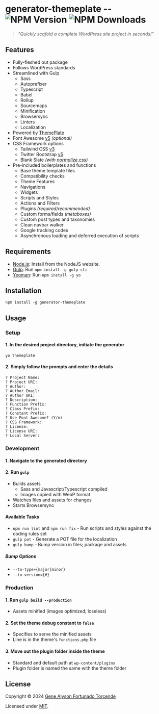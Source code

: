 # generator-themeplate -- ![NPM Version](https://img.shields.io/npm/v/generator-themeplate.svg) ![NPM Downloads](https://img.shields.io/npm/dt/generator-themeplate.svg)

> *"Quickly scafold a complete WordPress site project in seconds!"*

## Features

- Fully-fleshed out package
- Follows WordPress standards
- Streamlined with Gulp
  - Sass
  - Autoprefixer
  - Typescript
  - Babel
  - Rollup
  - Sourcemaps
  - Minification
  - Browsersync
  - Linters
  - Localization
- Powered by [ThemePlate](https://github.com/kermage/ThemePlate)
- Font Awesome [v5](https://fontawesome.com/) *(optional)*
- CSS Framework options
  - Tailwind CSS [v3](https://tailwindcss.com/)
  - Twitter Bootstrap [v5](https://getbootstrap.com/)
  - Blank Slate *(with [normalize.css](https://necolas.github.io/normalize.css/))*
- Pre-included boilerplates and functions
  - Base theme template files
  - Compatibility checks
  - Theme Features
  - Navigations
  - Widgets
  - Scripts and Styles
  - Actions and Filters
  - Plugins *(required/recommended)*
  - Custom forms/fields *(metaboxes)*
  - Custom post types and taxonomies
  - Clean navbar walker
  - Google tracking codes
  - Asynchronous loading and deferred execution of scripts

## Requirements

- [Node.js](https://nodejs.org/): Install from the NodeJS website.
- [Gulp](https://gulpjs.com/): Run `npm install -g gulp-cli`
- [Yeoman](https://yeoman.io/): Run `npm install -g yo`

## Installation

`npm install -g generator-themeplate`

## Usage

### Setup

#### 1. In the desired project directory, initiate the generator

`yo themeplate`

#### 2. Simply follow the prompts and enter the details

```text
? Project Name:
? Project URI:
? Author:
? Author Email:
? Author URI:
? Description:
? Function Prefix:
? Class Prefix:
? Constant Prefix:
? Use Font Awesome? (Y/n)
? CSS Framework:
? License:
? License URI:
? Local Server:
```

### Development

#### 1. Navigate to the generated directory

#### 2. Run `gulp`

- Builds assets
  - Sass and Javascript/Typescript compiled
  - Images copied with WebP format
- Watches files and assets for changes
- Starts Browsersync

#### Available Tasks

- `npm run lint` and `npm run fix` - Run scripts and styles against the coding rules set
- `gulp pot` - Generate a POT file for the localization
- `gulp bump` - Bump version in files; package and assets

##### Bump Options

- `--to-type={major|minor}`
- `--to-version={#}`

### Production

#### 1. Run `gulp build --production`

- Assets minified (images optimized; loseless)

#### 2. Set the theme debug constant to `false`

- Specifies to serve the minified assets
- Line is in the theme's `functions.php` file

#### 3. Move out the plugin folder inside the theme

- Standard and default path at `wp-content/plugins`
- Plugin folder is named the same with the theme folder

## License

Copyright &copy; 2024 [Gene Alyson Fortunado Torcende](https://github.com/kermage)

Licensed under [MIT](LICENSE).
